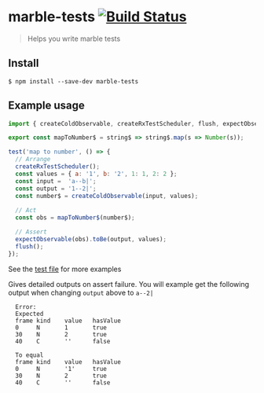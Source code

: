 # marble-tests [![Build Status](https://travis-ci.org/tjoskar/marble-tests.svg?branch=master)](https://travis-ci.org/tjoskar/marble-tests)

> Helps you write marble tests


## Install

```
$ npm install --save-dev marble-tests
```


## Example usage

```js
import { createColdObservable, createRxTestScheduler, flush, expectObservable } from 'marble-test';

export const mapToNumber$ = string$ => string$.map(s => Number(s));

test('map to number', () => {
  // Arrange
  createRxTestScheduler();
  const values = { a: '1', b: '2', 1: 1, 2: 2 };
  const input =  'a--b|';
  const output = '1--2|';
  const number$ = createColdObservable(input, values);
  
  // Act
  const obs = mapToNumber$(number$);

  // Assert
  expectObservable(obs).toBe(output, values);
  flush();
});
```
See the [test file](test.ts) for more examples

Gives detailed outputs on assert failure.
You will example get the following output when changing `output` above to `a--2|`

```
  Error:
  Expected
  frame kind    value   hasValue
  0     N       1       true
  30    N       2       true
  40    C       ''      false

  To equal
  frame kind    value   hasValue
  0     N       '1'     true
  30    N       2       true
  40    C       ''      false
``` 
